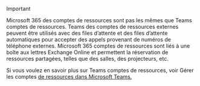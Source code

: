 > [!IMPORTANT]
> Microsoft 365 des comptes de ressources sont pas les mêmes que Teams comptes de ressources. Teams des comptes de ressources externes peuvent être utilisés avec des files d’attente et des files d’attente automatiques pour accepter des appels provenant de numéros de téléphone externes. Microsoft 365 comptes de ressources sont liés à une boîte aux lettres Exchange Online et permettent la réservation de ressources partagées, telles que des salles, des projecteurs, etc.
>
> Si vous voulez en savoir plus sur Teams comptes de ressources, voir Gérer les comptes [de ressources dans Microsoft Teams.](../manage-resource-accounts.md)
